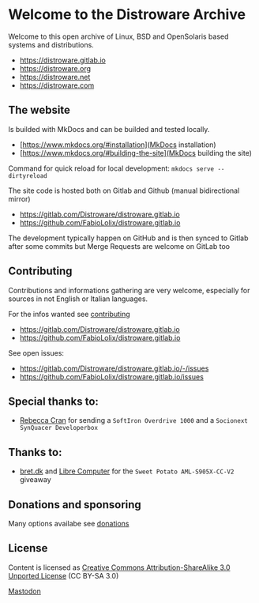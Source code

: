 # Welcome to the Distroware Archive

Welcome to this open archive of Linux, BSD and OpenSolaris based systems and distributions.

* <https://distroware.gitlab.io>
* <https://distroware.org>
* <https://distroware.net>
* <https://distroware.com>


## The website

Is builded with MkDocs and can be builded and tested locally.

* [https://www.mkdocs.org/#installation](MkDocs installation)
* [https://www.mkdocs.org/#building-the-site](MkDocs building the site)

Command for quick reload for local development: `mkdocs serve --dirtyreload`

The site code is hosted both on Gitlab and Github (manual bidirectional mirror)

* <https://gitlab.com/Distroware/distroware.gitlab.io>
* <https://github.com/FabioLolix/distroware.gitlab.io>

The development typically happen on GitHub and is then synced to Gitlab after some commits but Merge Requests are welcome on GitLab too


## Contributing

Contributions and informations gathering are very welcome, especially for sources in not English or Italian languages.

For the infos wanted see [contributing](contributing/fullfilling.md)

* <https://gitlab.com/Distroware/distroware.gitlab.io>
* <https://github.com/FabioLolix/distroware.gitlab.io>

See open issues:

* <https://gitlab.com/Distroware/distroware.gitlab.io/-/issues>
* <https://github.com/FabioLolix/distroware.gitlab.io/issues>


## Special thanks to:

* [Rebecca Cran](https://github.com/bexcran/) for sending a `SoftIron Overdrive 1000` and a `Socionext SynQuacer Developerbox`

## Thanks to:

* [bret.dk](https://bret.dk/) and [Libre Computer](https://libre.computer/) for the `Sweet Potato AML-S905X-CC-V2` giveaway

## Donations and sponsoring

Many options availabe see [donations](contributing/donations.md)


## License

Content is licensed as [Creative Commons Attribution-ShareAlike 3.0 Unported License](https://creativecommons.org/licenses/by-sa/3.0/) (CC BY-SA 3.0)

<a rel="me" href="https://fosstodon.org/@fabiololix">Mastodon</a>